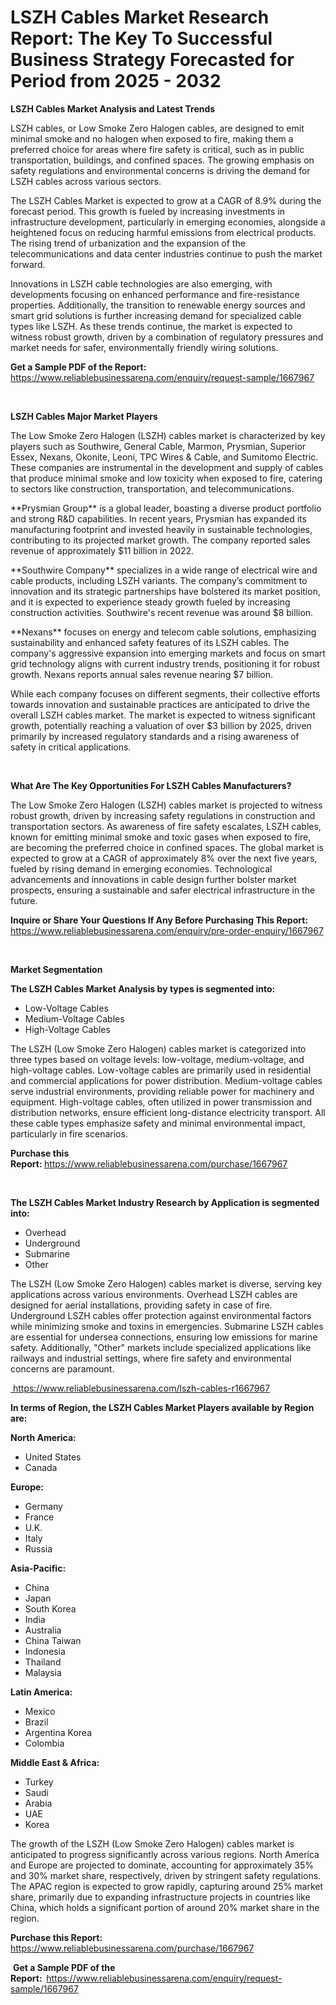 <p><h1>LSZH Cables Market Research Report: The Key To Successful Business Strategy Forecasted for Period from 2025 - 2032</h1></p><p><strong>LSZH Cables Market Analysis and Latest Trends</strong></p>
<p><p>LSZH cables, or Low Smoke Zero Halogen cables, are designed to emit minimal smoke and no halogen when exposed to fire, making them a preferred choice for areas where fire safety is critical, such as in public transportation, buildings, and confined spaces. The growing emphasis on safety regulations and environmental concerns is driving the demand for LSZH cables across various sectors.</p><p>The LSZH Cables Market is expected to grow at a CAGR of 8.9% during the forecast period. This growth is fueled by increasing investments in infrastructure development, particularly in emerging economies, alongside a heightened focus on reducing harmful emissions from electrical products. The rising trend of urbanization and the expansion of the telecommunications and data center industries continue to push the market forward. </p><p>Innovations in LSZH cable technologies are also emerging, with developments focusing on enhanced performance and fire-resistance properties. Additionally, the transition to renewable energy sources and smart grid solutions is further increasing demand for specialized cable types like LSZH. As these trends continue, the market is expected to witness robust growth, driven by a combination of regulatory pressures and market needs for safer, environmentally friendly wiring solutions.</p></p>
<p><strong>Get a Sample PDF of the Report:&nbsp;</strong> <a href="https://www.reliablebusinessarena.com/enquiry/request-sample/1667967?utm_campaign=2530&utm_medium=2&utm_source=Github&utm_content=ia&utm_term=17042025&utm_id=lszh-cables">https://www.reliablebusinessarena.com/enquiry/request-sample/1667967</a></p>
<p>&nbsp;</p>
<p><strong>LSZH Cables Major Market Players</strong></p>
<p><p>The Low Smoke Zero Halogen (LSZH) cables market is characterized by key players such as Southwire, General Cable, Marmon, Prysmian, Superior Essex, Nexans, Okonite, Leoni, TPC Wires & Cable, and Sumitomo Electric. These companies are instrumental in the development and supply of cables that produce minimal smoke and low toxicity when exposed to fire, catering to sectors like construction, transportation, and telecommunications.</p><p>**Prysmian Group** is a global leader, boasting a diverse product portfolio and strong R&D capabilities. In recent years, Prysmian has expanded its manufacturing footprint and invested heavily in sustainable technologies, contributing to its projected market growth. The company reported sales revenue of approximately $11 billion in 2022.</p><p>**Southwire Company** specializes in a wide range of electrical wire and cable products, including LSZH variants. The company’s commitment to innovation and its strategic partnerships have bolstered its market position, and it is expected to experience steady growth fueled by increasing construction activities. Southwire's recent revenue was around $8 billion.</p><p>**Nexans** focuses on energy and telecom cable solutions, emphasizing sustainability and enhanced safety features of its LSZH cables. The company's aggressive expansion into emerging markets and focus on smart grid technology aligns with current industry trends, positioning it for robust growth. Nexans reports annual sales revenue nearing $7 billion.</p><p>While each company focuses on different segments, their collective efforts towards innovation and sustainable practices are anticipated to drive the overall LSZH cables market. The market is expected to witness significant growth, potentially reaching a valuation of over $3 billion by 2025, driven primarily by increased regulatory standards and a rising awareness of safety in critical applications.</p></p>
<p>&nbsp;</p>
<p><strong>What Are The Key Opportunities For LSZH Cables Manufacturers?</strong></p>
<p><p>The Low Smoke Zero Halogen (LSZH) cables market is projected to witness robust growth, driven by increasing safety regulations in construction and transportation sectors. As awareness of fire safety escalates, LSZH cables, known for emitting minimal smoke and toxic gases when exposed to fire, are becoming the preferred choice in confined spaces. The global market is expected to grow at a CAGR of approximately 8% over the next five years, fueled by rising demand in emerging economies. Technological advancements and innovations in cable design further bolster market prospects, ensuring a sustainable and safer electrical infrastructure in the future.</p></p>
<p><strong>Inquire or Share Your Questions If Any Before Purchasing This Report:</strong> <a href="https://www.reliablebusinessarena.com/enquiry/pre-order-enquiry/1667967?utm_campaign=2530&utm_medium=2&utm_source=Github&utm_content=ia&utm_term=17042025&utm_id=lszh-cables">https://www.reliablebusinessarena.com/enquiry/pre-order-enquiry/1667967</a></p>
<p>&nbsp;</p>
<p><strong>Market Segmentation</strong></p>
<p><strong>The LSZH Cables Market Analysis by types is segmented into:</strong></p>
<p><ul><li>Low-Voltage Cables</li><li>Medium-Voltage Cables</li><li>High-Voltage Cables</li></ul></p>
<p><p>The LSZH (Low Smoke Zero Halogen) cables market is categorized into three types based on voltage levels: low-voltage, medium-voltage, and high-voltage cables. Low-voltage cables are primarily used in residential and commercial applications for power distribution. Medium-voltage cables serve industrial environments, providing reliable power for machinery and equipment. High-voltage cables, often utilized in power transmission and distribution networks, ensure efficient long-distance electricity transport. All these cable types emphasize safety and minimal environmental impact, particularly in fire scenarios.</p></p>
<p><strong>Purchase this Report:&nbsp;</strong><a href="https://www.reliablebusinessarena.com/purchase/1667967?utm_campaign=2530&utm_medium=2&utm_source=Github&utm_content=ia&utm_term=17042025&utm_id=lszh-cables">https://www.reliablebusinessarena.com/purchase/1667967</a></p>
<p>&nbsp;</p>
<p><strong>The LSZH Cables Market Industry Research by Application is segmented into:</strong></p>
<p><ul><li>Overhead</li><li>Underground</li><li>Submarine</li><li>Other</li></ul></p>
<p><p>The LSZH (Low Smoke Zero Halogen) cables market is diverse, serving key applications across various environments. Overhead LSZH cables are designed for aerial installations, providing safety in case of fire. Underground LSZH cables offer protection against environmental factors while minimizing smoke and toxins in emergencies. Submarine LSZH cables are essential for undersea connections, ensuring low emissions for marine safety. Additionally, "Other" markets include specialized applications like railways and industrial settings, where fire safety and environmental concerns are paramount.</p></p>
<p><a href="https://www.reliablebusinessarena.com/lszh-cables-r1667967?utm_campaign=2530&utm_medium=2&utm_source=Github&utm_content=ia&utm_term=17042025&utm_id=lszh-cables">&nbsp;https://www.reliablebusinessarena.com/lszh-cables-r1667967</a></p>
<p><strong>In terms of Region, the LSZH Cables Market Players available by Region are:</strong></p>
<p>
    <p> <strong> North America: </strong>
        <ul>
            <li>United States</li>
            <li>Canada</li>
        </ul>
        </p> 
    <p> <strong> Europe: </strong>
        <ul>
            <li>Germany</li>
            <li>France</li>
            <li>U.K.</li>
            <li>Italy</li>
            <li>Russia</li>
        </ul>
        </p> 
    <p> <strong> Asia-Pacific: </strong>
        <ul>
            <li>China</li>
            <li>Japan</li>
            <li>South Korea</li>
            <li>India</li>
            <li>Australia</li>
            <li>China Taiwan</li>
            <li>Indonesia</li>
            <li>Thailand</li>
            <li>Malaysia</li>
        </ul>
        </p> 
    <p> <strong> Latin America: </strong>
        <ul>
            <li>Mexico</li>
            <li>Brazil</li>
            <li>Argentina Korea</li>
            <li>Colombia</li>
        </ul>
        </p> 
    <p> <strong> Middle East & Africa: </strong>
        <ul>
            <li>Turkey</li>
            <li>Saudi</li>
            <li>Arabia</li>
            <li>UAE</li>
            <li>Korea</li>
        </ul>
    </p>
    </p>
<p><p>The growth of the LSZH (Low Smoke Zero Halogen) cables market is anticipated to progress significantly across various regions. North America and Europe are projected to dominate, accounting for approximately 35% and 30% market share, respectively, driven by stringent safety regulations. The APAC region is expected to grow rapidly, capturing around 25% market share, primarily due to expanding infrastructure projects in countries like China, which holds a significant portion of around 20% market share in the region.</p></p>
<p><strong>Purchase this Report: </strong><a href="https://www.reliablebusinessarena.com/purchase/1667967?utm_campaign=2530&utm_medium=2&utm_source=Github&utm_content=ia&utm_term=17042025&utm_id=lszh-cables">https://www.reliablebusinessarena.com/purchase/1667967</a></p>
<p>&nbsp;<strong>Get a Sample PDF of the Report:&nbsp;&nbsp;</strong><a href="https://www.reliablebusinessarena.com/enquiry/request-sample/1667967?utm_campaign=2530&utm_medium=2&utm_source=Github&utm_content=ia&utm_term=17042025&utm_id=lszh-cables">https://www.reliablebusinessarena.com/enquiry/request-sample/1667967</a></p>
<p><strong></strong></p>
<p><p></p><p></p><p></p></p>